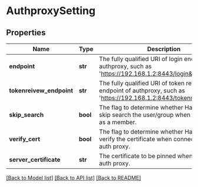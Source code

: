 # AuthproxySetting

## Properties
Name | Type | Description | Notes
------------ | ------------- | ------------- | -------------
**endpoint** | **str** | The fully qualified URI of login endpoint of authproxy, such as &#x27;https://192.168.1.2:8443/login&#x27; | [optional] 
**tokenreivew_endpoint** | **str** | The fully qualified URI of token review endpoint of authproxy, such as &#x27;https://192.168.1.2:8443/tokenreview&#x27; | [optional] 
**skip_search** | **bool** | The flag to determine whether Harbor can skip search the user/group when adding him as a member. | [optional] 
**verify_cert** | **bool** | The flag to determine whether Harbor should verify the certificate when connecting to the auth proxy. | [optional] 
**server_certificate** | **str** | The certificate to be pinned when connecting auth proxy. | [optional] 

[[Back to Model list]](../README.md#documentation-for-models) [[Back to API list]](../README.md#documentation-for-api-endpoints) [[Back to README]](../README.md)

